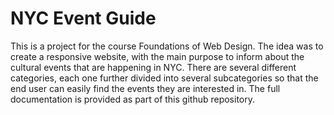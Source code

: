 # NYC Event Guide
This is a project for the course Foundations of Web Design.
The idea was to create a responsive website, with the main purpose to inform about the cultural events that are happening in NYC. There are several different categories, each one further divided into several subcategories so that the end user can easily find the events they are interested in.
The full documentation is provided as part of this github repository.
